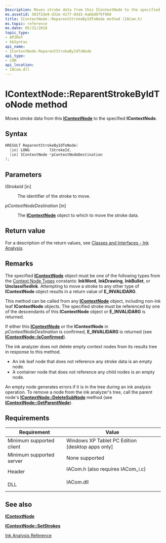 ```yaml
---
Description: Moves stroke data from this IContextNode to the specified IContextNode.
ms.assetid: 583f2de9-d32e-4177-83d1-4abbd0f9f960
title: IContextNode::ReparentStrokeByIdToNode method (IACom.h)
ms.topic: reference
ms.date: 05/31/2018
topic_type: 
- APIRef
- kbSyntax
api_name: 
- IContextNode.ReparentStrokeByIdToNode
api_type: 
- COM
api_location: 
- IACom.dll
---
```


# IContextNode::ReparentStrokeByIdToNode method

Moves stroke data from this [**IContextNode**](icontextnode.md) to the specified **IContextNode**.

## Syntax


```C++
HRESULT ReparentStrokeByIdToNode(
  [in] LONG         lStrokeId,
  [in] IContextNode *pContextNodeDestination
);
```



## Parameters

<dl> <dt>

*lStrokeId* \[in\]
</dt> <dd>

The identifier of the stroke to move.

</dd> <dt>

*pContextNodeDestination* \[in\]
</dt> <dd>

The [**IContextNode**](icontextnode.md) object to which to move the stroke data.

</dd> </dl>

## Return value

For a description of the return values, see [Classes and Interfaces - Ink Analysis](classes-and-interfaces---ink-analysis.md).

## Remarks

The specified [**IContextNode**](icontextnode.md) object must be one of the following types from the [Context Node Types](context-node-types.md) constants: **InkWord**, **InkDrawing**, **InkBullet**, or **UnclassifiedInk**. Attempting to move a stroke to any other type of **IContextNode** object results in a return value of **E\_INVALIDARG**.

This method can be called from any [**IContextNode**](icontextnode.md) object, including non-ink leaf **IContextNode** objects. The specified stroke must be referenced by one of the descendants of this **IContextNode** object or **E\_INVALIDARG** is returned.

If either this [**IContextNode**](icontextnode.md) or the **IContextNode** in *pContextNodeDestination* is confirmed, **E\_INVALIDARG** is returned (see [**IContextNode::IsConfirmed**](icontextnode-isconfirmed.md)).

The ink analyzer does not delete empty context nodes from its results tree in response to this method.

-   An ink leaf node that does not reference any stroke data is an empty node.
-   A container node that does not reference any child nodes is an empty node.

An empty node generates errors if it is in the tree during an ink analysis operation. To remove a node from the ink analyzer's tree, call the parent node's [**IContextNode::DeleteSubNode**](icontextnode-deletesubnode.md) method (see [**IContextNode::GetParentNode**](icontextnode-getparentnode.md)).

## Requirements



| Requirement | Value |
|-------------------------------------|---------------------------------------------------------------------------------------------------------------|
| Minimum supported client<br/> | Windows XP Tablet PC Edition \[desktop apps only\]<br/>                                                 |
| Minimum supported server<br/> | None supported<br/>                                                                                     |
| Header<br/>                   | <dl> <dt>IACom.h (also requires IACom\_i.c)</dt> </dl> |
| DLL<br/>                      | <dl> <dt>IACom.dll</dt> </dl>                          |



## See also

<dl> <dt>

[**IContextNode**](icontextnode.md)
</dt> <dt>

[**IContextNode::SetStrokes**](icontextnode-setstrokes.md)
</dt> <dt>

[Ink Analysis Reference](ink-analysis-reference.md)
</dt> </dl>

 

 




